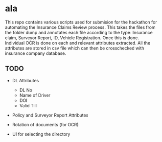 # ala
This repo contains various scripts used for submision for the hackathon for automating the Insurance Claims Review process. This takes the files from the folder dump and annotates each file according to the type: Insurance claim, Surveyor Report, ID, Vehicle Registration.
Once this is done. Individual OCR is done on each and relevant attributes extracted. All the attributes are stored in csv file which can then be crosschecked with insurance company database.
## TODO
* DL Attributes 
  * DL No
  * Name of Driver
  * DOI
  * Valid Till

* Policy and Surveyor Report Attributes
* Rotation of documents (for OCR)
* UI for selecting the directory

